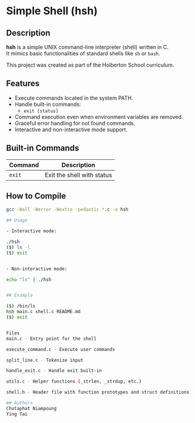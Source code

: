 # Simple Shell (hsh)

## Description

**hsh** is a simple UNIX command-line interpreter (shell) written in C.  
It mimics basic functionalities of standard shells like `sh` or `bash`.

This project was created as part of the Holberton School curriculum.

## Features

- Execute commands located in the system PATH.
- Handle built-in commands:
  - `exit [status]`
- Command execution even when environment variables are removed.
- Graceful error handling for not found commands.
- Interactive and non-interactive mode support.

## Built-in Commands

| Command | Description             |
|---------|-------------------------|
| `exit`  | Exit the shell with status |

## How to Compile

```bash
gcc -Wall -Werror -Wextra -pedantic *.c -o hsh

## Usage

- Interactive mode:

./hsh
($) ls -l
($) exit


- Non-interactive mode:

echo "ls" | ./hsh


## Example

($) /bin/ls
hsh main.c shell.c README.md
($) exit


Files
main.c - Entry point for the shell

execute_command.c - Execute user commands

split_line.c - Tokenize input

handle_exit.c - Handle exit built-in

utils.c - Helper functions (_strlen, _strdup, etc.)

shell.h - Header file with function prototypes and struct definitions

## Authors
Chutaphat Niampoung
Ying Tai
